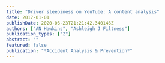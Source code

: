 ```yaml
---
title: "Driver sleepiness on YouTube: A content analysis"
date: 2017-01-01
publishDate: 2020-06-23T21:21:42.340146Z
authors: ["AN Hawkins", "Ashleigh J Filtness"]
publication_types: ["2"]
abstract: ""
featured: false
publication: "*Accident Analysis & Prevention*"
---
```


